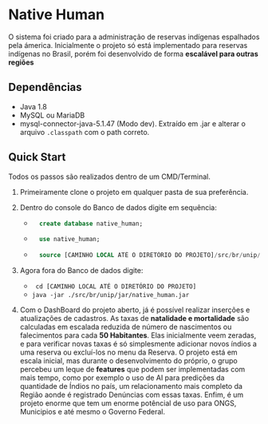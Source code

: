 # Native Human

O sistema foi criado para a administração de reservas indígenas espalhados pela ámerica. Inicialmente o projeto só está implementado para reservas indígenas no Brasil, porém foi desenvolvido de forma **escalável para outras regiões**

## Dependências

- Java 1.8
- MySQL ou MariaDB
- mysql-connector-java-5.1.47 (Modo dev). Extraído em .jar e alterar o arquivo `.classpath` com o path correto.

## Quick Start

Todos os passos são realizados dentro de um CMD/Terminal.

1. Primeiramente clone o projeto em qualquer pasta de sua preferência.

2. Dentro do console do Banco de dados digite em sequência:
    - ```sql
        create database native_human;
        ```
    - ```sql 
        use native_human;
        ```
    - ```sql 
        source [CAMINHO LOCAL ATÉ O DIRETÓRIO DO PROJETO]/src/br/unip/backupsql/dump.sql;
        ```
3. Agora fora do Banco de dados digite:
    - `` cd [CAMINHO LOCAL ATÉ O DIRETÓRIO DO PROJETO]``
    - `` java -jar ./src/br/unip/jar/native_human.jar ``

4. Com o DashBoard do projeto aberto, já é possível realizar inserções e atualizações de cadastros. As taxas de **natalidade e mortalidade** são calculadas em escalada reduzida de número de nascimentos ou falecimentos para cada **50 Habitantes**. Elas inicialmente veem zeradas, e para verificar novas taxas é só simplesmente adicionar novos índios a uma reserva ou excluí-los no menu da Reserva. O projeto está em escala inicial, mas durante o desenvolvimento do próprio, o grupo percebeu um leque de **features** que podem ser implementadas com mais tempo, como por exemplo o uso de AI para predições da quantidade de Índios no país, um relacionamento mais completo da Região aonde é registrado Denúncias com essas taxas. Enfim, é um projeto enorme que tem um enorme potêncial de uso para ONGS, Municipios e até mesmo o Governo Federal.


